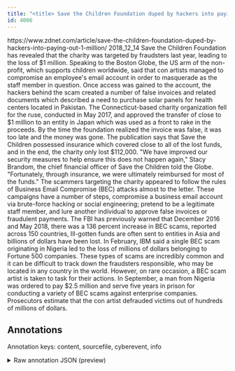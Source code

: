 ```yaml
---
title: "<title> Save the Children Foundation duped by hackers into paying out $1 million </title>"
id: 4006
---
```


<title> Save the Children Foundation duped by hackers into paying out $1 million </title>
<source> https://www.zdnet.com/article/save-the-children-foundation-duped-by-hackers-into-paying-out-1-million/ </source>
<date> 2018_12_14 </date>
<text>
Save the Children Foundation has revealed that the charity was targeted by fraudsters last year, leading to the loss of $1 million.
Speaking to the Boston Globe, the US arm of the non-profit, which supports children worldwide, said that con artists managed to compromise an employee's email account in order to masquerade as the staff member in question.
Once access was gained to the account, the hackers behind the scam created a number of false invoices and related documents which described a need to purchase solar panels for health centers located in Pakistan.
The Connecticut-based charity organization fell for the ruse, conducted in May 2017, and approved the transfer of close to $1 million to an entity in Japan which was used as a front to rake in the proceeds.
By the time the foundation realized the invoice was false, it was too late and the money was gone.
The publication says that Save the Children possessed insurance which covered close to all of the lost funds, and in the end, the charity only lost $112,000.
"We have improved our security measures to help ensure this does not happen again," Stacy Brandom, the chief financial officer of Save the Children told the Globe. "Fortunately, through insurance, we were ultimately reimbursed for most of the funds."
The scammers targeting the charity appeared to follow the rules of Business Email Compromise (BEC) attacks almost to the letter. These campaigns have a number of steps, compromise a business email account via brute-force hacking or social engineering; pretend to be a legitimate staff member, and lure another individual to approve false invoices or fraudulent payments.
The FBI has previously warned that December 2016 and May 2018, there was a 136 percent increase in BEC scams, reported across 150 countries, Ill-gotten funds are often sent to entities in Asia and billions of dollars have been lost.
In February, IBM said a single BEC scam originating in Nigeria led to the loss of millions of dollars belonging to Fortune 500 companies.
These types of scams are incredibly common and it can be difficult to track down the fraudsters responsible, who may be located in any country in the world. However, on rare occasion, a BEC scam artist is taken to task for their actions.
In September, a man from Nigeria was ordered to pay $2.5 million and serve five years in prison for conducting a variety of BEC scams against enterprise companies. Prosecutors estimate that the con artist defrauded victims out of hundreds of millions of dollars. 
</text>



## Annotations

Annotation keys: content, sourcefile, cyberevent, info

<details>
<summary>Raw annotation JSON (preview)</summary>

```json
{
  "content": "Save the Children Foundation has revealed that the charity was targeted by fraudsters last year, leading to the loss of $1 million. Speaking to the Boston Globe, the US arm of the non-profit, which supports children worldwide, said that con artists managed to compromise an employee's email account in order to masquerade as the staff member in question. Once access was gained to the account, the hackers behind the scam created a number of false invoices and related documents which described a need to purchase solar panels for health centers located in Pakistan. The Connecticut-based charity organization fell for the ruse, conducted in May 2017, and approved the transfer of close to $1 million to an entity in Japan which was used as a front to rake in the proceeds. By the time the foundation realized the invoice was false, it was too late and the money was gone. The publication says that Save the Children possessed insurance which covered close to all of the lost funds, and in the end, the charity only lost $112,000. \"We have improved our security measures to help ensure this does not happen again,\" Stacy Brandom, the chief financial officer of Save the Children told the Globe. \"Fortunately, through insurance, we were ultimately reimbursed for most of the funds.\" The scammers targeting the charity appeared to follow the rules of Business Email Compromise (BEC) attacks almost to the letter. These campaigns have a number of steps, compromise a business email account via brute-force hacking or social engineering; pretend to be a legitimate staff member, and lure another individual to approve false invoices or fraudulent payments. The FBI has previously warned that December 2016 and May 2018, there was a 136 percent increase in BEC scams, reported across 150 countries, Ill-gotten funds are often sent to entities in Asia and billions of dollars have been lost. In February, IBM said a single BEC scam originating in Nigeria led to the loss of millions of dollars belonging to Fortune 500 companies. These types of scams are incredibly common and it can be difficult to track down the fraudsters responsible, who may be located in any country in the world. However, on rare occasion, a BEC scam artist is taken to task for their actions. In September, a man from Nigeria was ordered to pay $2.5 million and serve five years in prison for conducting a variety of BEC scams against enterprise companies. Prosecutors estimate that the con artist defrauded victims out of hundreds of millions of dollars. ",
  "sourcefile": "4006.txt",
  "cyberevent": {
    "hopper": [
      {
        "index": 0,
        "relation": "Same",
        "events": [
          {
            "index": "E8",
            "type": "Attack",
            "realis": "Generic",
            "nugget": {
              "startOffset": 1534,
              "index": "T27",
              "endOffset": 1547,
              "text": "pretend to be"
            },
            "argument": [
              {
                "index": "T28",
                "text": "legitimate staff member",
                "endOffset": 1573,
                "role": {
                  "type": "Trusted-Entity"
                },
                "startOffset": 1550,
                "type": "Person"
              }
            ],
            "subtype": "Phishing"
          },
          {
            "index": "E9",
            "type": "Attack",
            "realis": "Generic",
            "nugget": {
              "startOffset": 1579,
              "index": "T29",
              "endOffset": 1583,
              "text": "lure"
            },
            "argument": [
              {
                "index": "T30",
                "text": "individual",
                "endOffset": 1602,
                "role": {
                  "type": "Victim"
                },
                "startOffset": 1592,
                "type": "Person"
              },
              {
                "index": "T31",
           
```
</details>
